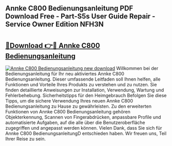## Annke C800 Bedienungsanleitung PDF Download Free - Part-S5s User Guide Repair - Service Owner Edition NFH3N

# <h2><a href="http://df0omhv.blite.top/?on=Annke+C800+Bedienungsanleitung">🔗Download 👉🔴 Annke C800 Bedienungsanleitung</a></h2>

[![Annke C800 Bedienungsanleitung new download](https://i.imgur.com/lujVjoI.png)](http://df0omhv.blite.top/?on=Annke+C800+Bedienungsanleitung)
Willkommen bei der Bedienungsanleitung für Ihr neu aktiviertes Annke C800 Bedienungsanleitung. Dieser umfassende Leitfaden soll Ihnen helfen, alle Funktionen und Vorteile Ihres Produkts zu verstehen und zu nutzen. Sie finden detaillierte Anweisungen zur Installation, Verwendung, Wartung und Fehlerbehebung. Sicherheitstipps für den Heimgebrauch Befolgen Sie diese Tipps, um die sichere Verwendung Ihres neuen Annke C800 Bedienungsanleitung zu Hause zu gewährleisten. Zu den erweiterten Funktionen von Annke C800 Bedienungsanleitung gehören Objekterkennung, Scannen von Fingerabdrücken, anpassbare Profile und automatisierte Aufgaben, auf die alle über die Benutzeroberfläche zugegriffen und angepasst werden können. Vielen Dank, dass Sie sich für Annke C800 BedienungsanleitungD entschieden haben. Wir freuen uns, Teil Ihrer Reise zu sein.
